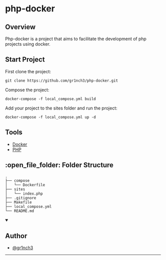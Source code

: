 # php-docker


<summary><h2> Overview </h2></summary>

Php-docker is a project that aims to facilitate the development of php projects using docker.


<summary><h2> Start Project </h2></summary>

First clone the project:

```
git clone https://github.com/gr1nch3/php-docker.git
```

Compose the project:


```
docker-compose -f local_compose.yml build
```

Add your project to the sites folder and run the project:

```
docker-compose -f local_compose.yml up -d
```

<summary><h2> Tools </h2></summary>

-   [Docker](https://www.docker.com/)
-   [PHP](https://www.php.net/)


<summary><h2> :open_file_folder: Folder Structure </h2></summary>

```
.
├── compose
│   └── Dockerfile
├── sites
│   └── index.php
├── .gitignore
├── Makefile
├── local_compose.yml
└── README.md

```


<details open>
<summary><h2> Author </h2></summary>

-   [@gr1nch3](https://github.com/gr1nch3)

</details>

---
